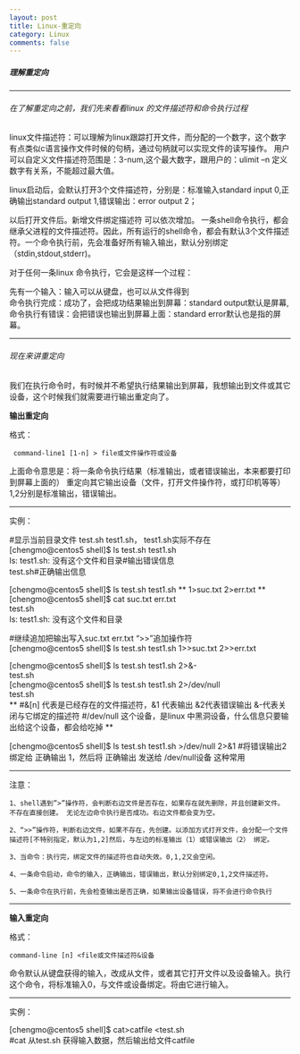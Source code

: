 ```yaml
---
layout: post
title: Linux-重定向
category: Linux
comments: false
---
```

##### 理解重定向
***
###### 在了解重定向之前，我们先来看看linux 的文件描述符和命令执行过程

linux文件描述符：可以理解为linux跟踪打开文件，而分配的一个数字，这个数字有点类似c语言操作文件时候的句柄，通过句柄就可以实现文件的读写操作。 用户可以自定义文件描述符范围是：3-num,这个最大数字，跟用户的：ulimit –n 定义数字有关系，不能超过最大值。



linux启动后，会默认打开3个文件描述符，分别是：标准输入standard input 0,正确输出standard output 1,错误输出：error output 2；

以后打开文件后。新增文件绑定描述符 可以依次增加。 一条shell命令执行，都会继承父进程的文件描述符。因此，所有运行的shell命令，都会有默认3个文件描述符。一个命令执行前，先会准备好所有输入输出，默认分别绑定（stdin,stdout,stderr)。

对于任何一条linux 命令执行，它会是这样一个过程：

先有一个输入：输入可以从键盘，也可以从文件得到  
命令执行完成：成功了，会把成功结果输出到屏幕：standard output默认是屏幕,
命令执行有错误：会把错误也输出到屏幕上面：standard error默认也是指的屏幕。

***
###### 现在来讲重定向

我们在执行命令时，有时候并不希望执行结果输出到屏幕，我想输出到文件或其它设备，这个时候我们就需要进行输出重定向了。

**输出重定向**

格式：

     command-line1 [1-n] > file或文件操作符或设备

  上面命令意思是：将一条命令执行结果（标准输出，或者错误输出，本来都要打印到屏幕上面的）  重定向其它输出设备（文件，打开文件操作符，或打印机等等）1,2分别是标准输出，错误输出。
  ***

  实例：

  #显示当前目录文件 test.sh test1.sh， test1.sh实际不存在  
  [chengmo@centos5 shell]$ ls test.sh test1.sh  
  ls: test1.sh: 没有这个文件和目录#输出错误信息  
  test.sh#正确输出信息

  [chengmo@centos5 shell]$ ls test.sh test1.sh ** 1>suc.txt 2>err.txt **  
  [chengmo@centos5 shell]$ cat suc.txt err.txt   
  test.sh  
  ls: test1.sh: 没有这个文件和目录  

  #继续追加把输出写入suc.txt err.txt  “>>”追加操作符  
  [chengmo@centos5 shell]$ ls test.sh test1.sh 1>>suc.txt 2>>err.txt   

  [chengmo@centos5 shell]$ ls test.sh test1.sh 2>&-   
  test.sh  
  [chengmo@centos5 shell]$ ls test.sh test1.sh 2>/dev/null  
  test.sh    
  ** #&[n] 代表是已经存在的文件描述符，&1 代表输出 &2代表错误输出 &-代表关闭与它绑定的描述符   #/dev/null 这个设备，是linux 中黑洞设备，什么信息只要输出给这个设备，都会给吃掉 **


  [chengmo@centos5 shell]$ ls test.sh test1.sh >/dev/null 2>&1  #将错误输出2 绑定给 正确输出 1，然后将 正确输出 发送给 /dev/null设备  这种常用  
***
  注意：

    1、shell遇到”>”操作符，会判断右边文件是否存在，如果存在就先删除，并且创建新文件。不存在直接创建。 无论左边命令执行是否成功。右边文件都会变为空。

    2、“>>”操作符，判断右边文件，如果不存在，先创建。以添加方式打开文件，会分配一个文件描述符[不特别指定，默认为1,2]然后，与左边的标准输出（1）或错误输出（2） 绑定。

    3、当命令：执行完，绑定文件的描述符也自动失效。0,1,2又会空闲。

    4、一条命令启动，命令的输入，正确输出，错误输出，默认分别绑定0,1,2文件描述符。

    5、一条命令在执行前，先会检查输出是否正确，如果输出设备错误，将不会进行命令执行   

***
**输入重定向**

格式：

    command-line [n] <file或文件描述符&设备

命令默认从键盘获得的输入，改成从文件，或者其它打开文件以及设备输入。执行这个命令，将标准输入0，与文件或设备绑定。将由它进行输入。
***
实例：

[chengmo@centos5 shell]$ cat>catfile <test.sh  
\#cat 从test.sh 获得输入数据，然后输出给文件catfile
